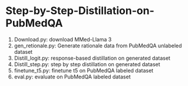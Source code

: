 # Step-by-Step-Distillation-on-PubMedQA

1. Download.py: download MMed-Llama 3
2. gen_retionale.py: Generate rationale data from PubMedQA unlabeled dataset
3. Distill_logit.py: response-based distillation on generated dataset
4. Distill_step.py: step by step distillation on generated dataset
5. finetune_t5.py: finetune t5 on PubMedQA labeled dataset
6. eval.py: evaluate on PubMedQA labeled dataset
